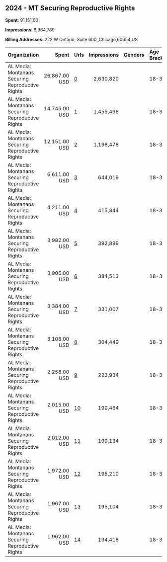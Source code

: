 ## 2024 - MT Securing Reproductive Rights 
**Spent**: 91,151.00

**Impressions**: 8,964,789

**Billing Addresses**: 222 W Ontario, Suite 600,,Chicago,60654,US

|Organization|Spent|Urls|Impressions|Genders|Age Brackets|Country Codes|
|:---|---:|:---|---:|:---|:---|:---|
|AL Media: Montanans Securing Reproductive Rights|26,867.00 USD|[0](https://www.snap.com/political-ads/asset/bd153ffbf821c495028a3fca9df057f51aa8db72f3a2744b9ce150b8c932cfd4?mediaType=mp4)|2,630,820||18-35|united states|
|AL Media: Montanans Securing Reproductive Rights|14,745.00 USD|[1](https://www.snap.com/political-ads/asset/fa95c05d5fc41abc45e6193765a523c7b672e6df75eaf3851a705f985b9cf5ab?mediaType=jpeg)|1,455,496||18-35|united states|
|AL Media: Montanans Securing Reproductive Rights|12,151.00 USD|[2](https://www.snap.com/political-ads/asset/bd153ffbf821c495028a3fca9df057f51aa8db72f3a2744b9ce150b8c932cfd4?mediaType=mp4)|1,198,478||18-35|united states|
|AL Media: Montanans Securing Reproductive Rights|6,611.00 USD|[3](https://www.snap.com/political-ads/asset/02c7a869c28bda9a13bb87c83085520b96b5fe4b78355b1a37d09200d37b62bb?mediaType=mp4)|644,019||18-35|united states|
|AL Media: Montanans Securing Reproductive Rights|4,211.00 USD|[4](https://www.snap.com/political-ads/asset/c6bd66d2a0b172b8d98b15b5f5375b240fd32ddc8e343d8d1525d0470a4361bf?mediaType=mp4)|415,844||18-35|united states|
|AL Media: Montanans Securing Reproductive Rights|3,982.00 USD|[5](https://www.snap.com/political-ads/asset/ae4a5234a00e4b463f3ddcea1c0f1d48c8f784bde12092f6b3f0215de9416864?mediaType=mp4)|392,899||18-35|united states|
|AL Media: Montanans Securing Reproductive Rights|3,906.00 USD|[6](https://www.snap.com/political-ads/asset/a258725e9df028e50d305d261ecb61bf717e5ab493fc49986f7abd3bbc770628?mediaType=mp4)|384,513||18-35|united states|
|AL Media: Montanans Securing Reproductive Rights|3,384.00 USD|[7](https://www.snap.com/political-ads/asset/dd074f61e2c074fb11308119006e9ee688eec8d7aea551e2d42fa594c3891615?mediaType=jpeg)|331,007||18-35|united states|
|AL Media: Montanans Securing Reproductive Rights|3,108.00 USD|[8](https://www.snap.com/political-ads/asset/02c7a869c28bda9a13bb87c83085520b96b5fe4b78355b1a37d09200d37b62bb?mediaType=mp4)|304,449||18-35|united states|
|AL Media: Montanans Securing Reproductive Rights|2,258.00 USD|[9](https://www.snap.com/political-ads/asset/f7e4618d208fb8a96191f94db234bde2ee3c439f5ad6128a0a872550a1ce54de?mediaType=jpeg)|223,934||18-35|united states|
|AL Media: Montanans Securing Reproductive Rights|2,015.00 USD|[10](https://www.snap.com/political-ads/asset/e4f931259a6f78cd731bb6edb1e217ee4483c0c248ee6c1450e09ed4ab245d3e?mediaType=jpeg)|199,464||18-35|united states|
|AL Media: Montanans Securing Reproductive Rights|2,012.00 USD|[11](https://www.snap.com/political-ads/asset/3213de8d97697b7560e448d00a268b3a861255c2d3281edcdb6e9916e4cdbfa9?mediaType=jpeg)|199,134||18-35|united states|
|AL Media: Montanans Securing Reproductive Rights|1,972.00 USD|[12](https://www.snap.com/political-ads/asset/a258725e9df028e50d305d261ecb61bf717e5ab493fc49986f7abd3bbc770628?mediaType=mp4)|195,210||18-35|united states|
|AL Media: Montanans Securing Reproductive Rights|1,967.00 USD|[13](https://www.snap.com/political-ads/asset/c6bd66d2a0b172b8d98b15b5f5375b240fd32ddc8e343d8d1525d0470a4361bf?mediaType=mp4)|195,104||18-35|united states|
|AL Media: Montanans Securing Reproductive Rights|1,962.00 USD|[14](https://www.snap.com/political-ads/asset/ae4a5234a00e4b463f3ddcea1c0f1d48c8f784bde12092f6b3f0215de9416864?mediaType=mp4)|194,418||18-35|united states|
